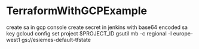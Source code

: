 # TerraformWithGCPExample

create sa in gcp console
create secret in jenkins with base64 encoded sa key
gcloud config set project $PROJECT_ID
gsutil mb -c regional -l europe-west1 gs://esiemes-default-tfstate
